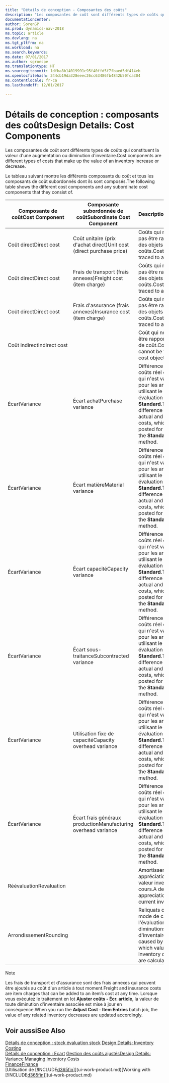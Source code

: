 ```yaml
---
title: "Détails de conception - Composantes des coûts"
description: "Les composantes de coût sont différents types de coûts qui constituent la valeur d'une augmentation ou diminution d'inventaire."
documentationcenter: 
author: SorenGP
ms.prod: dynamics-nav-2018
ms.topic: article
ms.devlang: na
ms.tgt_pltfrm: na
ms.workload: na
ms.search.keywords: 
ms.date: 07/01/2017
ms.author: sgroespe
ms.translationtype: HT
ms.sourcegitcommit: 1dfba8b14019991c95f40ffd5f7fbaed5df414eb
ms.openlocfilehash: 344cb19da328eeec26cc63486fb4842b50fca304
ms.contentlocale: fr-ca
ms.lasthandoff: 12/01/2017

---
```

# <a name="design-details-cost-components"></a><span data-ttu-id="5d3c0-103">Détails de conception : composants des coûts</span><span class="sxs-lookup"><span data-stu-id="5d3c0-103">Design Details: Cost Components</span></span>
<span data-ttu-id="5d3c0-104">Les composantes de coût sont différents types de coûts qui constituent la valeur d'une augmentation ou diminution d'inventaire.</span><span class="sxs-lookup"><span data-stu-id="5d3c0-104">Cost components are different types of costs that make up the value of an inventory increase or decrease.</span></span>  

 <span data-ttu-id="5d3c0-105">Le tableau suivant montre les différents composants du coût et tous les composants de coût subordonnés dont ils sont composés.</span><span class="sxs-lookup"><span data-stu-id="5d3c0-105">The following table shows the different cost components and any subordinate cost components that they consist of.</span></span>  

|<span data-ttu-id="5d3c0-106">Composante de coût</span><span class="sxs-lookup"><span data-stu-id="5d3c0-106">Cost Component</span></span>|<span data-ttu-id="5d3c0-107">Composante subordonnée de coût</span><span class="sxs-lookup"><span data-stu-id="5d3c0-107">Subordinate Cost Component</span></span>|<span data-ttu-id="5d3c0-108">Description</span><span class="sxs-lookup"><span data-stu-id="5d3c0-108">Description</span></span>|  
|--------------------|--------------------------------|---------------------------------------|  
|<span data-ttu-id="5d3c0-109">Coût direct</span><span class="sxs-lookup"><span data-stu-id="5d3c0-109">Direct cost</span></span>|<span data-ttu-id="5d3c0-110">Coût unitaire (prix d'achat direct)</span><span class="sxs-lookup"><span data-stu-id="5d3c0-110">Unit cost (direct purchase price)</span></span>|<span data-ttu-id="5d3c0-111">Coûts qui ne peuvent pas être rapportés à des objets de coûts.</span><span class="sxs-lookup"><span data-stu-id="5d3c0-111">Cost that can be traced to a cost object.</span></span>|  
|<span data-ttu-id="5d3c0-112">Coût direct</span><span class="sxs-lookup"><span data-stu-id="5d3c0-112">Direct cost</span></span>|<span data-ttu-id="5d3c0-113">Frais de transport (frais annexes)</span><span class="sxs-lookup"><span data-stu-id="5d3c0-113">Freight cost (item charge)</span></span>|<span data-ttu-id="5d3c0-114">Coûts qui ne peuvent pas être rapportés à des objets de coûts.</span><span class="sxs-lookup"><span data-stu-id="5d3c0-114">Cost that can be traced to a cost object.</span></span>|  
|<span data-ttu-id="5d3c0-115">Coût direct</span><span class="sxs-lookup"><span data-stu-id="5d3c0-115">Direct cost</span></span>|<span data-ttu-id="5d3c0-116">Frais d'assurance (frais annexes)</span><span class="sxs-lookup"><span data-stu-id="5d3c0-116">Insurance cost (item charge)</span></span>|<span data-ttu-id="5d3c0-117">Coûts qui ne peuvent pas être rapportés à des objets de coûts.</span><span class="sxs-lookup"><span data-stu-id="5d3c0-117">Cost that can be traced to a cost object.</span></span>|  
|<span data-ttu-id="5d3c0-118">Coût indirect</span><span class="sxs-lookup"><span data-stu-id="5d3c0-118">Indirect cost</span></span>||<span data-ttu-id="5d3c0-119">Coût qui ne peut pas être rapporté à un objet de coût.</span><span class="sxs-lookup"><span data-stu-id="5d3c0-119">Cost that cannot be traced to a cost object.</span></span>|  
|<span data-ttu-id="5d3c0-120">Écart</span><span class="sxs-lookup"><span data-stu-id="5d3c0-120">Variance</span></span>|<span data-ttu-id="5d3c0-121">Écart achat</span><span class="sxs-lookup"><span data-stu-id="5d3c0-121">Purchase variance</span></span>|<span data-ttu-id="5d3c0-122">Différence entre les coûts réel et standard, qui n'est validée que pour les articles utilisant le mode évaluation stock **Standard**.</span><span class="sxs-lookup"><span data-stu-id="5d3c0-122">The difference between actual and standard costs, which is only posted for items using the **Standard** costing method.</span></span>|  
|<span data-ttu-id="5d3c0-123">Écart</span><span class="sxs-lookup"><span data-stu-id="5d3c0-123">Variance</span></span>|<span data-ttu-id="5d3c0-124">Écart matière</span><span class="sxs-lookup"><span data-stu-id="5d3c0-124">Material variance</span></span>|<span data-ttu-id="5d3c0-125">Différence entre les coûts réel et standard, qui n'est validée que pour les articles utilisant le mode évaluation stock **Standard**.</span><span class="sxs-lookup"><span data-stu-id="5d3c0-125">The difference between actual and standard costs, which is only posted for items using the **Standard** costing method.</span></span>|  
|<span data-ttu-id="5d3c0-126">Écart</span><span class="sxs-lookup"><span data-stu-id="5d3c0-126">Variance</span></span>|<span data-ttu-id="5d3c0-127">Écart capacité</span><span class="sxs-lookup"><span data-stu-id="5d3c0-127">Capacity variance</span></span>|<span data-ttu-id="5d3c0-128">Différence entre les coûts réel et standard, qui n'est validée que pour les articles utilisant le mode évaluation stock **Standard**.</span><span class="sxs-lookup"><span data-stu-id="5d3c0-128">The difference between actual and standard costs, which is only posted for items using the **Standard** costing method.</span></span>|  
|<span data-ttu-id="5d3c0-129">Écart</span><span class="sxs-lookup"><span data-stu-id="5d3c0-129">Variance</span></span>|<span data-ttu-id="5d3c0-130">Écart sous-traitance</span><span class="sxs-lookup"><span data-stu-id="5d3c0-130">Subcontracted variance</span></span>|<span data-ttu-id="5d3c0-131">Différence entre les coûts réel et standard, qui n'est validée que pour les articles utilisant le mode évaluation stock **Standard**.</span><span class="sxs-lookup"><span data-stu-id="5d3c0-131">The difference between actual and standard costs, which is only posted for items using the **Standard** costing method.</span></span>|  
|<span data-ttu-id="5d3c0-132">Écart</span><span class="sxs-lookup"><span data-stu-id="5d3c0-132">Variance</span></span>|<span data-ttu-id="5d3c0-133">Utilisation fixe de capacité</span><span class="sxs-lookup"><span data-stu-id="5d3c0-133">Capacity overhead variance</span></span>|<span data-ttu-id="5d3c0-134">Différence entre les coûts réel et standard, qui n'est validée que pour les articles utilisant le mode évaluation stock **Standard**.</span><span class="sxs-lookup"><span data-stu-id="5d3c0-134">The difference between actual and standard costs, which is only posted for items using the **Standard** costing method.</span></span>|  
|<span data-ttu-id="5d3c0-135">Écart</span><span class="sxs-lookup"><span data-stu-id="5d3c0-135">Variance</span></span>|<span data-ttu-id="5d3c0-136">Écart frais généraux production</span><span class="sxs-lookup"><span data-stu-id="5d3c0-136">Manufacturing overhead variance</span></span>|<span data-ttu-id="5d3c0-137">Différence entre les coûts réel et standard, qui n'est validée que pour les articles utilisant le mode évaluation stock **Standard**.</span><span class="sxs-lookup"><span data-stu-id="5d3c0-137">The difference between actual and standard costs, which is only posted for items using the **Standard** costing method.</span></span>|  
|<span data-ttu-id="5d3c0-138">Réévaluation</span><span class="sxs-lookup"><span data-stu-id="5d3c0-138">Revaluation</span></span>||<span data-ttu-id="5d3c0-139">Amortissement ou appréciation de la valeur inventaire en cours.</span><span class="sxs-lookup"><span data-stu-id="5d3c0-139">A depreciation or appreciation of the current inventory value.</span></span>|  
|<span data-ttu-id="5d3c0-140">Arrondissement</span><span class="sxs-lookup"><span data-stu-id="5d3c0-140">Rounding</span></span>||<span data-ttu-id="5d3c0-141">Reliquats créés par le mode de calcul de l'évaluation des diminutions d'inventaire.</span><span class="sxs-lookup"><span data-stu-id="5d3c0-141">Residuals caused by the way in which valuation of inventory decreases are calculated.</span></span>|  

> [!NOTE]  
>  <span data-ttu-id="5d3c0-142">Les frais de transport et d'assurance sont des frais annexes qui peuvent être ajoutés au coût d'un article à tout moment.</span><span class="sxs-lookup"><span data-stu-id="5d3c0-142">Freight and insurance costs are item charges that can be added to an item’s cost at any time.</span></span> <span data-ttu-id="5d3c0-143">Lorsque vous exécutez le traitement en lot **Ajuster coûts - Écr. article**, la valeur de toute diminution d'inventaire associée est mise à jour en conséquence.</span><span class="sxs-lookup"><span data-stu-id="5d3c0-143">When you run the **Adjust Cost - Item Entries** batch job, the value of any related inventory decreases are updated accordingly.</span></span>  

## <a name="see-also"></a><span data-ttu-id="5d3c0-144">Voir aussi</span><span class="sxs-lookup"><span data-stu-id="5d3c0-144">See Also</span></span>  
 <span data-ttu-id="5d3c0-145">[Détails de conception : stock évaluation stock](design-details-inventory-costing.md) </span><span class="sxs-lookup"><span data-stu-id="5d3c0-145">[Design Details: Inventory Costing](design-details-inventory-costing.md) </span></span>  
 <span data-ttu-id="5d3c0-146">[Détails de conception : Ecart](design-details-variance.md) [Gestion des coûts ajustés](finance-manage-inventory-costs.md)</span><span class="sxs-lookup"><span data-stu-id="5d3c0-146">[Design Details: Variance](design-details-variance.md) [Managing Inventory Costs](finance-manage-inventory-costs.md)</span></span>  
 [<span data-ttu-id="5d3c0-147">Finance</span><span class="sxs-lookup"><span data-stu-id="5d3c0-147">Finance</span></span>](finance.md)  
 <span data-ttu-id="5d3c0-148">[Utilisation de [!INCLUDE[d365fin](includes/d365fin_md.md)]](ui-work-product.md)</span><span class="sxs-lookup"><span data-stu-id="5d3c0-148">[Working with [!INCLUDE[d365fin](includes/d365fin_md.md)]](ui-work-product.md)</span></span>  

